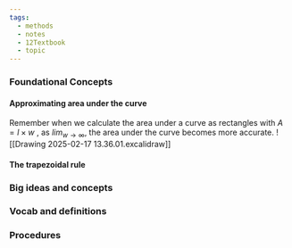 ```yaml
---
tags:
  - methods
  - notes
  - 12Textbook
  - topic
---
```

### Foundational Concepts
#### Approximating area under the curve
Remember when we calculate the area under a curve as rectangles with $A=l\times w$ , as $lim_{w\rightarrow \infty}$, the area under the curve becomes more accurate.
![[Drawing 2025-02-17 13.36.01.excalidraw]]

#### The trapezoidal rule

### Big ideas and concepts

### Vocab and definitions

### Procedures
